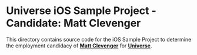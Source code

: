 # Universe iOS Sample Project - Candidate: Matt Clevenger
  
This directory contains source code for the iOS Sample Project to determine the employment candidacy of ****[Matt Clevenger](https://github.com/clevengermatt)**** for ****[Universe](https://onuniverse.com)****.
